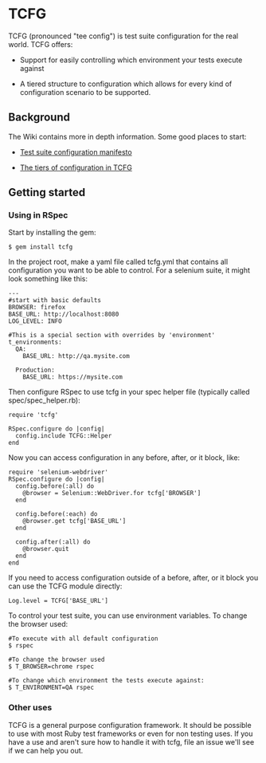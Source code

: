 TCFG
====

TCFG (pronounced "tee config") is test suite configuration for the real world.  TCFG offers:

* Support for easily controlling which environment your tests execute against

* A tiered structure to configuration which allows for every kind of configuration scenario to be supported.

Background
----------

The Wiki contains more in depth information.  Some good places to start:

* [Test suite configuration manifesto](https://github.com/rschultheis/tcfg/wiki/Test-Suite-Configuration-Manifesto)

* [The tiers of configuration in TCFG](https://github.com/rschultheis/tcfg/wiki/The-tiers-of-configuration-in-TCFG)


Getting started
---------------

### Using in RSpec

Start by installing the gem:

    $ gem install tcfg

In the project root, make a yaml file called tcfg.yml that contains all configuration you want to be able to control.  For a selenium suite, it might look something like this:

    ---
    #start with basic defaults
    BROWSER: firefox
    BASE_URL: http://localhost:8080
    LOG_LEVEL: INFO

    #This is a special section with overrides by 'environment'
    t_environments:
      QA:
        BASE_URL: http://qa.mysite.com

      Production:
        BASE_URL: https://mysite.com

Then configure RSpec to use tcfg in your spec helper file (typically called spec/spec_helper.rb):

    require 'tcfg'

    RSpec.configure do |config|
      config.include TCFG::Helper
    end

Now you can access configuration in any before, after, or it block, like:

    require 'selenium-webdriver'
    RSpec.configure do |config|
      config.before(:all) do
        @browser = Selenium::WebDriver.for tcfg['BROWSER']
      end

      config.before(:each) do
        @browser.get tcfg['BASE_URL']
      end

      config.after(:all) do
        @browser.quit
      end
    end

If you need to access configuration outside of a before, after, or it block you can use the TCFG module directly:

    Log.level = TCFG['BASE_URL']

To control your test suite, you can use environment variables.  To change the browser used:

    #To execute with all default configuration
    $ rspec

    #To change the browser used
    $ T_BROWSER=chrome rspec

    #To change which environment the tests execute against:
    $ T_ENVIRONMENT=QA rspec


### Other uses

TCFG is a general purpose configuration framework.  It should be possible to use with most Ruby test frameworks or even for non testing uses.  If you have a use and aren't sure how to handle it with tcfg, file an issue we'll see if we can help you out.


